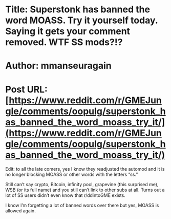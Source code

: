 # Title: Superstonk has banned the word MOASS. Try it yourself today. Saying it gets your comment removed. WTF SS mods?!?
# Author: mmanseuragain
# Post URL: [https://www.reddit.com/r/GMEJungle/comments/oopulg/superstonk_has_banned_the_word_moass_try_it/](https://www.reddit.com/r/GMEJungle/comments/oopulg/superstonk_has_banned_the_word_moass_try_it/)



Edit: to all the late comers, yes I know they readjusted the automod and it is no longer blocking MOASS or other words with the letters “ss.”

Still can’t say crypto, Bitcoin, infinity pool, grapevine (this surprised me), WSB (or its full name) and you still can’t link to other subs at all. Turns out a lot of SS users didn’t even know that r/ddintoGME exists.

I know I’m forgetting a lot of banned words over there but yes, MOASS is allowed again.